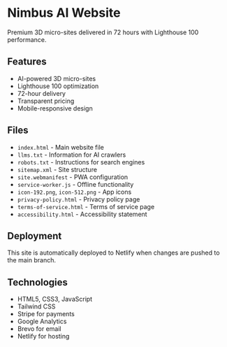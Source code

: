 # Nimbus AI Website

Premium 3D micro-sites delivered in 72 hours with Lighthouse 100 performance.

## Features

- AI-powered 3D micro-sites
- Lighthouse 100 optimization
- 72-hour delivery
- Transparent pricing
- Mobile-responsive design

## Files

- `index.html` - Main website file
- `llms.txt` - Information for AI crawlers
- `robots.txt` - Instructions for search engines
- `sitemap.xml` - Site structure
- `site.webmanifest` - PWA configuration
- `service-worker.js` - Offline functionality
- `icon-192.png`, `icon-512.png` - App icons
- `privacy-policy.html` - Privacy policy page
- `terms-of-service.html` - Terms of service page
- `accessibility.html` - Accessibility statement

## Deployment

This site is automatically deployed to Netlify when changes are pushed to the main branch.

## Technologies

- HTML5, CSS3, JavaScript
- Tailwind CSS
- Stripe for payments
- Google Analytics
- Brevo for email
- Netlify for hosting
